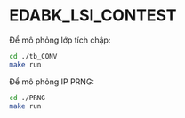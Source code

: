 # EDABK_LSI_CONTEST

Để mô phỏng lớp tích chập: 

```sh
cd ./tb_CONV
make run
```

Để mô phỏng IP PRNG: 
```sh
cd ./PRNG
make run
